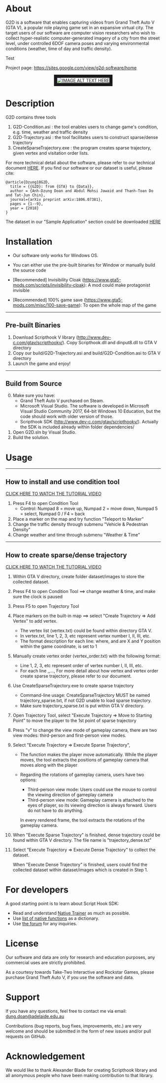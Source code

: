 About
============
G2D is a software that enables capturing videos from Grand Theft Auto V (GTA V), a popular role playing game set in an expansive virtual city. The target users of our software are computer vision researchers who wish to collect hyper-realistic computer-generated imagery of a city from the street level, under controlled 6DOF camera poses and varying environmental conditions (weather, time of day and traffic density). 

Test

Project page: https://sites.google.com/view/g2d-software/home


<p align="center">
    <a href="https://youtu.be/cA7G-4YVBeU" target="_blank"><img src="https://img.youtube.com/vi/cA7G-4YVBeU/0.jpg" alt="IMAGE ALT TEXT HERE" border="10" /></a>
</p>


Description
============

G2D contains three tools
1. G2D-Condition.asi    : the tool enables users to change game's condition, e.g. time, weather and traffic density
2. G2D-Trajectory.asi   : the tool facilitates users to construct sparse/dense trajectory
3. CreateSparseTrajectory.exe : the program creates sparse trajectory, given vertex and visitation order lists.

For more technical detail about the software, please refer to our technical document [HERE](https://arxiv.org/abs/1806.07381). If you find our software or our dataset is useful, please cite:

```
@article{Dzung18G2D,
  title = {{G2D}: from {GTA} to {Data}},
  author = {Anh-Dzung Doan and Abdul Mohsi Jawaid and Thanh-Toan Do and Tat-Jun Chin},
  journal={arXiv preprint arXiv:1806.07381},
  pages = {1--9},
  year = {2018}
}
```

The dataset in our "Sample Application" section could be downloaded [HERE](https://goo.gl/DNzxHx)

Installation
============
+ Our software only works for Windows OS.

+ You can either use the pre-built binaries for Window or manually build the source code

+ [Recommended] Invisibility Cloak (https://www.gta5-mods.com/scripts/invisibility-cloak): A mod could make protagonist invisible

+ [Recommended] 100% game save (https://www.gta5-mods.com/misc/100-save-game): To open the whole map of the game

------------------
Pre-built Binaries
------------------

1. Download Scripthook V library (http://www.dev-c.com/gtav/scripthookv/). Copy Scripthook.dll and dinput8.dll to GTA V directory
2. Copy our build/G2D-Trajectory.asi and build/G2D-Condition.asi to GTA V directory
3. Launch the game and enjoy!

------------------
Build from Source
------------------

0. Make sure you have:
    + Grand Theft Auto V purchased on Steam.
    + Microsoft Visual Studio. The software is developed in Microsoft Visual Studio Community 2017, 64-bit Windows 10 Education, but the code should work with older version of those.
    + Scripthook SDK (http://www.dev-c.com/gtav/scripthookv/). Actually the SDK is included already within folder dependencies/
1. Open G2D.sln by Visual Studio.
2. Build the solution.

Usage
============

------------------
How to install and use condition tool
------------------

[CLICK HERE TO WATCH THE TUTORIAL VIDEO](https://youtu.be/TlI6C46e3_0)

1. Press F4 to open Condition Tool
    * Control: Numpad 8 = move up, Numpad 2 = move down, Numpad 5 = select, Numpad 0 / F4 = back
2. Place a marker on the map and try function "Teleport to Marker"
3. Change the traffic density through submenu "Vehicle & Pedestrian Density"
4. Change weather and time through submenu "Weather & Time"

------------------
How to create sparse/dense trajectory
------------------

[CLICK HERE TO WATCH THE TUTORIAL VIDEO](https://youtu.be/Tf9MXrZ2NFM)

1. Within GTA V directory, create folder dataset/images to store the collected dataset.
2. Press F4 to open Condition Tool ==> change weather & time, and make sure the clock is paused
3. Press F5 to open Trajectory Tool
4. Place markers on the built-in map ==> select "Create Trajectory => Add Vertex" to add vertex. 
      * The vertex list (vertex.txt) could be found within directory GTA V.
      * In vertex.txt, line 1, 2, 3, etc represent vertex number I, II, III, etc.
      * The format description for each line: 
      <X> <Y> <Z>
      where, <X> and <Y> are X and Y position within the game coordinate, <Z> is set to 1
5. Manually create vertex order (vertex_order.txt) with the following format:
      * Line 1, 2, 3, etc represent order of vertex number I, II, III, etc.
      * For each line
      <order index>,<order index>,...,<order index N>
      For more detail about how vertex and vertex order create sparse trajectory, please refer to our document.
6. Use CreateSparseTrajectory.exe to create sparse trajectory
      * Command-line usage: CreateSparseTrajectory <vertex list> <vertex order list> <sparse trajectory file>
        <sparse trajectory file> MUST be named trajectory_sparse.txt, if not G2D unable to load sparse trajectory.
      * Make sure trajectory_sparse.txt is put within GTA V directory.
7. Open Trajectory Tool, select "Execute Trajectory => Move to Starting Point" to move the player to the 1st point of sparse trajectory
8. Press "v" to change the view mode of gameplay camera, there are two view modes: third-person and first-person view modes.
9. Select "Execute Trajectory => Execute Sparse Trajectory", 
      * The function makes the player move automatically. While the player moves, the tool extracts the positions of gameplay camera that moves along with the player
      * Regarding the rotations of gameplay camera, users have two options:
          + Third-person view mode: Users could use the mouse to control the viewing direction of gameplay camera
          + Third-person view mode: Gameplay camera is attached to the eyes of player, so its viewing direction is always forward. Users do not have to do anything.
          
        
        In every rendered frame, the tool extracts the rotations of the gameplay camera.
10. When "Execute Sparse Trajectory" is finished, dense trajectory could be found within GTA V directory. The file name is "trajectory_dense.txt"
11. Select "Execute Trajectory => Execute Dense Trajectory" to collect the dataset. 

    When "Execute Dense Trajectory" is finished, users could find the collected dataset within dataset/images which is created in Step 1.

For developers
============
A good starting point is to learn about Script Hook SDK:
+ Read and understand [Native Trainer](http://www.dev-c.com/gtav/nativetrainer/) as much as possible.
+ Use [list of native functions](http://www.dev-c.com/nativedb/) as a dictionary.
+ Use [the forum](https://gtaforums.com/topic/717612-v-scriptnative-documentation-and-research/) for any inquiries.

License
============

Our software and data are only for research and education purposes, any commercial uses are strictly prohibited.

As a courtesy towards Take-Two Interactive and Rockstar Games, please purchase Grand Theft Auto V, if you use the software and data.

Support
============

If you have any questions, feel free to contact me via email: dung.doan@adelaide.edu.au

Contributions (bug reports, bug fixes, improvements, etc.) are very welcome and should be submitted in the form of new issues and/or pull requests on GitHub.

Acknowledgement
============

We would like to thank Alexander Blade for creating Scripthook library and all anonymous people who have been making contribution to that library.
